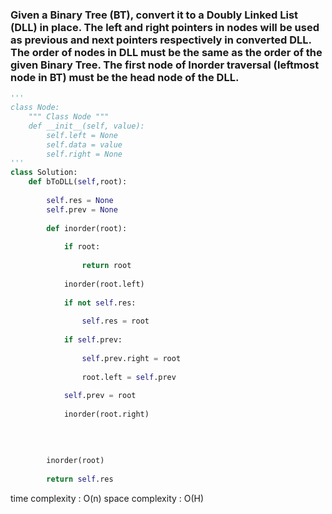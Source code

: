 ### Given a Binary Tree (BT), convert it to a Doubly Linked List (DLL) in place. The left and right pointers in nodes will be used as previous and next pointers respectively in converted DLL. The order of nodes in DLL must be the same as the order of the given Binary Tree. The first node of Inorder traversal (leftmost node in BT) must be the head node of the DLL.


```python
'''
class Node:
    """ Class Node """
    def __init__(self, value):
        self.left = None
        self.data = value
        self.right = None
'''
class Solution:
    def bToDLL(self,root):
        
        self.res = None
        self.prev = None
        
        def inorder(root):
            
            if root:
                
                return root 
            
            inorder(root.left)
            
            if not self.res:
                
                self.res = root
                
            if self.prev:
                
                self.prev.right = root
                
                root.left = self.prev
            
            self.prev = root
            
            inorder(root.right)
            
            
            
        
        inorder(root)
        
        return self.res

```

time complexity : O(n)
space complexity : O(H)



